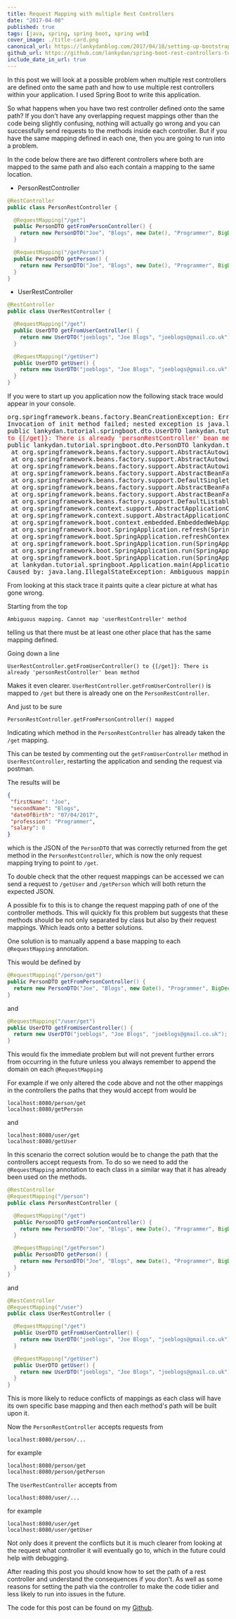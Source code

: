 ```yaml
---
title: Request Mapping with multiple Rest Controllers
date: "2017-04-08"
published: true
tags: [java, spring, spring boot, spring web]
cover_image: ./title-card.png
canonical_url: https://lankydanblog.com/2017/04/18/setting-up-bootstrap-4-alpha6-in-rails-5/
github_url: https://github.com/lankydan/spring-boot-rest-controllers-tutorial
include_date_in_url: true
---
```


In this post we will look at a possible problem when multiple rest controllers are defined onto the same path and how to use multiple rest controllers within your application. I used Spring Boot to write this application.

So what happens when you have two rest controller defined onto the same path? If you don't have any overlapping request mappings other than the code being slightly confusing, nothing will actually go wrong and you can successfully send requests to the methods inside each controller. But if you have the same mapping defined in each one, then you are going to run into a problem.

In the code below there are two different controllers where both are mapped to the same path and also each contain a mapping to the same location.

- PersonRestController

```java
@RestController
public class PersonRestController {

  @RequestMapping("/get")
  public PersonDTO getFromPersonController() {
    return new PersonDTO("Joe", "Blogs", new Date(), "Programmer", BigDecimal.ZERO);
  }

  @RequestMapping("/getPerson")
  public PersonDTO getPerson() {
    return new PersonDTO("Joe", "Blogs", new Date(), "Programmer", BigDecimal.ZERO);
  }
}
```

- UserRestController

```java
@RestController
public class UserRestController {

  @RequestMapping("/get")
  public UserDTO getFromUserController() {
    return new UserDTO("joeblogs", "Joe Blogs", "joeblogs@gmail.co.uk");
  }

  @RequestMapping("/getUser")
  public UserDTO getUser() {
    return new UserDTO("joeblogs", "Joe Blogs", "joeblogs@gmail.co.uk");
  }
}
```

If you were to start up you application now the following stack trace would appear in your console.

<pre class="language-text">
org.springframework.beans.factory.BeanCreationException: Error creating bean with name 'requestMappingHandlerMapping' defined in class path resource [org/springframework/boot/autoconfigure/web/WebMvcAutoConfiguration$EnableWebMvcConfiguration.class]: 
Invocation of init method failed; nested exception is java.lang.IllegalStateException: <span style="color:#ff0000;">Ambiguous mapping. Cannot map 'userRestController' method</span>
public lankydan.tutorial.springboot.dto.UserDTO lankydan.tutorial.springboot.controller.<span style="color:#ff0000;">UserRestController.getFromUserController()</span>
<span style="color:#ff0000;">to {[/get]}: There is already 'personRestController' bean method</span>
public lankydan.tutorial.springboot.dto.PersonDTO lankydan.tutorial.springboot.controller.<span style="color:#ff0000;">PersonRestController.getFromPersonController() mapped</span>.
 at org.springframework.beans.factory.support.AbstractAutowireCapableBeanFactory.initializeBean(AbstractAutowireCapableBeanFactory.java:1628) ~[spring-beans-4.3.6.RELEASE.jar:4.3.6.RELEASE]
 at org.springframework.beans.factory.support.AbstractAutowireCapableBeanFactory.doCreateBean(AbstractAutowireCapableBeanFactory.java:555) ~[spring-beans-4.3.6.RELEASE.jar:4.3.6.RELEASE]
 at org.springframework.beans.factory.support.AbstractAutowireCapableBeanFactory.createBean(AbstractAutowireCapableBeanFactory.java:483) ~[spring-beans-4.3.6.RELEASE.jar:4.3.6.RELEASE]
 at org.springframework.beans.factory.support.AbstractBeanFactory$1.getObject(AbstractBeanFactory.java:306) ~[spring-beans-4.3.6.RELEASE.jar:4.3.6.RELEASE]
 at org.springframework.beans.factory.support.DefaultSingletonBeanRegistry.getSingleton(DefaultSingletonBeanRegistry.java:230) ~[spring-beans-4.3.6.RELEASE.jar:4.3.6.RELEASE]
 at org.springframework.beans.factory.support.AbstractBeanFactory.doGetBean(AbstractBeanFactory.java:302) ~[spring-beans-4.3.6.RELEASE.jar:4.3.6.RELEASE]
 at org.springframework.beans.factory.support.AbstractBeanFactory.getBean(AbstractBeanFactory.java:197) ~[spring-beans-4.3.6.RELEASE.jar:4.3.6.RELEASE]
 at org.springframework.beans.factory.support.DefaultListableBeanFactory.preInstantiateSingletons(DefaultListableBeanFactory.java:761) ~[spring-beans-4.3.6.RELEASE.jar:4.3.6.RELEASE]
 at org.springframework.context.support.AbstractApplicationContext.finishBeanFactoryInitialization(AbstractApplicationContext.java:866) ~[spring-context-4.3.6.RELEASE.jar:4.3.6.RELEASE]
 at org.springframework.context.support.AbstractApplicationContext.refresh(AbstractApplicationContext.java:542) ~[spring-context-4.3.6.RELEASE.jar:4.3.6.RELEASE]
 at org.springframework.boot.context.embedded.EmbeddedWebApplicationContext.refresh(EmbeddedWebApplicationContext.java:122) ~[spring-boot-1.5.1.RELEASE.jar:1.5.1.RELEASE]
 at org.springframework.boot.SpringApplication.refresh(SpringApplication.java:737) [spring-boot-1.5.1.RELEASE.jar:1.5.1.RELEASE]
 at org.springframework.boot.SpringApplication.refreshContext(SpringApplication.java:370) [spring-boot-1.5.1.RELEASE.jar:1.5.1.RELEASE]
 at org.springframework.boot.SpringApplication.run(SpringApplication.java:314) [spring-boot-1.5.1.RELEASE.jar:1.5.1.RELEASE]
 at org.springframework.boot.SpringApplication.run(SpringApplication.java:1162) [spring-boot-1.5.1.RELEASE.jar:1.5.1.RELEASE]
 at org.springframework.boot.SpringApplication.run(SpringApplication.java:1151) [spring-boot-1.5.1.RELEASE.jar:1.5.1.RELEASE]
 at lankydan.tutorial.springboot.Application.main(Application.java:10) [classes/:na]
Caused by: java.lang.IllegalStateException: Ambiguous mapping. Cannot map 'userRestController' method
</pre>

From looking at this stack trace it paints quite a clear picture at what has gone wrong.

Starting from the top

```
Ambiguous mapping. Cannot map 'userRestController' method
```

telling us that there must be at least one other place that has the same mapping defined.

Going down a line

```
UserRestController.getFromUserController() to {[/get]}: There is already 'personRestController' bean method
```

Makes it even clearer. `UserRestController.getFromUserController()` is mapped to `/get` but there is already one on the `PersonRestController`.

And just to be sure

```
PersonRestController.getFromPersonController() mapped
```

Indicating which method in the `PersonRestController` has already taken the `/get` mapping.

This can be tested by commenting out the `getFromUserController` method in `UserRestController`, restarting the application and sending the request via postman.

The results will be

```json
{
 "firstName": "Joe",
 "secondName": "Blogs",
 "dateOfBirth": "07/04/2017",
 "profession": "Programmer",
 "salary": 0
}
```

which is the JSON of the `PersonDTO` that was correctly returned from the get method in the `PersonRestController`, which is now the only request mapping trying to point to `/get`.

To double check that the other request mappings can be accessed we can send a request to `/getUser` and `/getPerson` which will both return the expected JSON.

A possible fix to this is to change the request mapping path of one of the controller methods. This will quickly fix this problem but suggests that these methods should be not only separated by class but also by their request mappings. Which leads onto a better solutions.

One solution is to manually append a&nbsp;base mapping to each `@RequestMapping` annotation.

This would be defined by

```java
@RequestMapping("/person/get")
public PersonDTO getFromPersonController() {
  return new PersonDTO("Joe", "Blogs", new Date(), "Programmer", BigDecimal.ZERO);
}
```

and

```java
@RequestMapping("/user/get")
public UserDTO getFromUserController() {
  return new UserDTO("joeblogs", "Joe Blogs", "joeblogs@gmail.co.uk");
}
```

This would fix the immediate problem but will not prevent further errors from occurring in the future unless you always remember to append the domain&nbsp;on each `@RequestMapping`

For example if we only altered the code above and not the other mappings in the controllers the paths that they would accept from would be

```
localhost:8080/person/get
localhost:8080/getPerson
```

and

```
localhost:8080/user/get
localhost:8080/getUser
```

In this scenario the correct solution would be to change the path that the controllers accept requests from. To do so we need to add the `@RequestMapping` annotation to each class in a similar way that it has already been used on the methods.

```java
@RestController
@RequestMapping("/person")
public class PersonRestController {

  @RequestMapping("/get")
  public PersonDTO getFromPersonController() {
    return new PersonDTO("Joe", "Blogs", new Date(), "Programmer", BigDecimal.ZERO);
  }

  @RequestMapping("/getPerson")
  public PersonDTO getPerson() {
    return new PersonDTO("Joe", "Blogs", new Date(), "Programmer", BigDecimal.ZERO);
  }
}
```

and

```java
@RestController
@RequestMapping("/user")
public class UserRestController {

  @RequestMapping("/get")
  public UserDTO getFromUserController() {
    return new UserDTO("joeblogs", "Joe Blogs", "joeblogs@gmail.co.uk");
  }

  @RequestMapping("/getUser")
  public UserDTO getUser() {
    return new UserDTO("joeblogs", "Joe Blogs", "joeblogs@gmail.co.uk");
  }
}
```

This is more likely to reduce conflicts of mappings as each class will have its own specific base mapping and then each method's path will be built upon it.

Now the `PersonRestController` accepts requests from

```
localhost:8080/person/...
```

for example

```
localhost:8080/person/get
localhost:8080/person/getPerson
```

The `UserRestController` accepts from

```
localhost:8080/user/...
```

for example

```
localhost:8080/user/get
localhost:8080/user/getUser
```

Not only does it prevent the conflicts but it is much clearer from looking at the request what controller it will eventually go to, which in the future could help with debugging.

After reading this post you should know how to set the path of a rest controller and understand the consequences if you don't. As well as some reasons for setting the path via the controller to make the code tidier and less likely to run into issues in the future.

The code for this post can be found on my [Github](https://github.com/lankydan/spring-boot-rest-controllers-tutorial).
